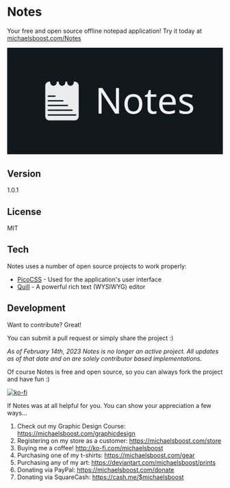 Notes
===================

Your free and open source offline notepad application! Try it today at [michaelsboost.com/Notes](https://michaelsboost.github.io/Notes/)

![](https://raw.githubusercontent.com/michaelsboost/Notes/gh-pages/build/imgs/header.svg)

Version
-------------

1.0.1

License
-------------

MIT

Tech
-------------

Notes uses a number of open source projects to work properly:

* [PicoCSS](https://picocss.com/) - Used for the application's user interface
* [Quill](https://quilljs.com/) - A powerful rich text (WYSIWYG) editor

Development
-------------

Want to contribute? Great!  

You can submit a pull request or simply share the project :)  

*As of February 14th, 2023 Notes is no longer an active project. All updates as of that date and on are solely contributor based implementations.*

Of course Notes is free and open source, so you can always fork the project and have fun :)  

[![ko-fi](https://az743702.vo.msecnd.net/cdn/kofi2.png?v=0)](https://ko-fi.com/michaelsboost)  

If Notes was at all helpful for you. You can show your appreciation a few ways...  

1) Check out my Graphic Design Course: https://michaelsboost.com/graphicdesign  
2) Registering on my store as a customer: https://michaelsboost.com/store  
3) Buying me a coffee! http://ko-fi.com/michaelsboost  
4) Purchasing one of my t-shirts: https://michaelsboost.com/gear  
5) Purchasing any of my art: https://deviantart.com/michaelsboost/prints  
6) Donating via PayPal: https://michaelsboost.com/donate  
7) Donating via SquareCash: https://cash.me/$michaelsboost  
